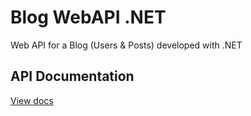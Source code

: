 # Blog WebAPI .NET
Web API for a Blog (Users &amp; Posts) developed with .NET

## API Documentation

[View docs](https://documenter.getpostman.com/view/10307633/SzKQz1kU?version=latest#96ebade3-4341-4c88-9f4a-6d468e08d90d)
